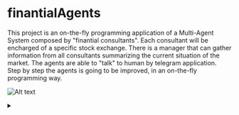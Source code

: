 # finantialAgents 
This project is an on-the-fly programming application of a Multi-Agent System composed by "finantial consultants". Each consultant will be encharged of a specific stock exchange. There is a manager that can gather information from all consultants summarizing the current situation of the market. The agents are able to "talk" to human by telegram application. Step by step the agents is going to be improved, in an on-the-fly programming way.

![Alt text](https://g.gravizo.com/source/custom_mark10?https%3A%2F%2Fraw.githubusercontent.com%2Fcleberjamaral%2FfinantialAgents%2Fmaster%2FREADME.md)

<details> 
<summary></summary>
custom_mark10
  digraph G {
    size ="4,4";
    StockData [shape=box];
    Telegram [shape=diamond];
    Manager;
    Consultant ["n Consultants"];
    Manager -> Consultant;
    Consultant -> StockData;
    Consultant -> Telegram;
    Manager -> Telegram;
    Human -> Telegram;
  }
custom_mark10
</details>

